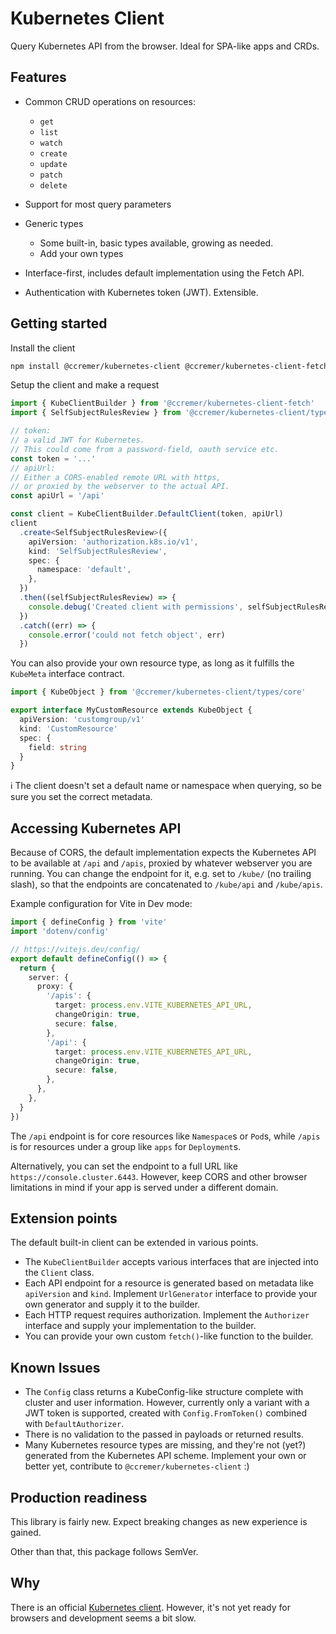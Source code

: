 # Kubernetes Client

Query Kubernetes API from the browser.
Ideal for SPA-like apps and CRDs.

## Features

* Common CRUD operations on resources:
  * `get`
  * `list`
  * `watch`
  * `create`
  * `update`
  * `patch`
  * `delete`

* Support for most query parameters

* Generic types
  * Some built-in, basic types available, growing as needed.
  * Add your own types

* Interface-first, includes default implementation using the Fetch API.
* Authentication with Kubernetes token (JWT). Extensible.

## Getting started

Install the client
```bash
npm install @ccremer/kubernetes-client @ccremer/kubernetes-client-fetch
```

Setup the client and make a request
```typescript
import { KubeClientBuilder } from '@ccremer/kubernetes-client-fetch'
import { SelfSubjectRulesReview } from '@ccremer/kubernetes-client/types/authorization.k8s.io'

// token:
// a valid JWT for Kubernetes.
// This could come from a password-field, oauth service etc.
const token = '...'
// apiUrl:
// Either a CORS-enabled remote URL with https,
// or proxied by the webserver to the actual API.
const apiUrl = '/api'

const client = KubeClientBuilder.DefaultClient(token, apiUrl)
client
  .create<SelfSubjectRulesReview>({
    apiVersion: 'authorization.k8s.io/v1',
    kind: 'SelfSubjectRulesReview',
    spec: {
      namespace: 'default',
    },
  })
  .then((selfSubjectRulesReview) => {
    console.debug('Created client with permissions', selfSubjectRulesReview.status)
  })
  .catch((err) => {
    console.error('could not fetch object', err)
  })
```

You can also provide your own resource type, as long as it fulfills the `KubeMeta` interface contract.

```typescript
import { KubeObject } from '@ccremer/kubernetes-client/types/core'

export interface MyCustomResource extends KubeObject {
  apiVersion: 'customgroup/v1'
  kind: 'CustomResource'
  spec: {
    field: string
  }
}
```

ℹ️ The client doesn't set a default name or namespace when querying, so be sure you set the correct metadata.

## Accessing Kubernetes API

Because of CORS, the default implementation expects the Kubernetes API to be available at `/api` and `/apis`, proxied by whatever webserver you are running.
You can change the endpoint for it, e.g. set to `/kube/` (no trailing slash), so that the endpoints are concatenated to `/kube/api` and `/kube/apis`.

Example configuration for Vite in Dev mode:
```typescript
import { defineConfig } from 'vite'
import 'dotenv/config'

// https://vitejs.dev/config/
export default defineConfig(() => {
  return {
    server: {
      proxy: {
        '/apis': {
          target: process.env.VITE_KUBERNETES_API_URL,
          changeOrigin: true,
          secure: false,
        },
        '/api': {
          target: process.env.VITE_KUBERNETES_API_URL,
          changeOrigin: true,
          secure: false,
        },
      },
    },
  }
})
```

The `/api` endpoint is for core resources like `Namespace`s or `Pod`s, while `/apis` is for resources under a group like `apps` for `Deployment`s.

Alternatively, you can set the endpoint to a full URL like `https://console.cluster.6443`.
However, keep CORS and other browser limitations in mind if your app is served under a different domain.

## Extension points

The default built-in client can be extended in various points.

* The `KubeClientBuilder` accepts various interfaces that are injected into the `Client` class.
* Each API endpoint for a resource is generated based on metadata like `apiVersion` and `kind`.
  Implement `UrlGenerator` interface to provide your own generator and supply it to the builder.
* Each HTTP request requires authorization.
  Implement the `Authorizer` interface and supply your implementation to the builder.
* You can provide your own custom `fetch()`-like function to the builder.

## Known Issues

* The `Config` class returns a KubeConfig-like structure complete with cluster and user information.
  However, currently only a variant with a JWT token is supported, created with `Config.FromToken()` combined with `DefaultAuthorizer`.
* There is no validation to the passed in payloads or returned results.
* Many Kubernetes resource types are missing, and they're not (yet?) generated from the Kubernetes API scheme.
  Implement your own or better yet, contribute to `@ccremer/kubernetes-client` :)

## Production readiness

This library is fairly new.
Expect breaking changes as new experience is gained.

Other than that, this package follows SemVer.

## Why

There is an official [Kubernetes client](https://github.com/kubernetes-client/javascript).
However, it's not yet ready for browsers and development seems a bit slow.

